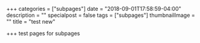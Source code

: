 +++
categories = ["subpages"]
date = "2018-09-01T17:58:59-04:00"
description = ""
specialpost = false
tags = ["subpages"]
thumbnailImage = ""
title = "test new"

+++
test pages for subpages